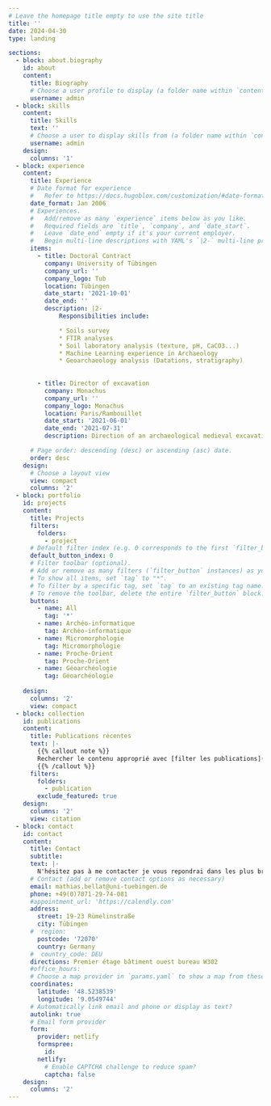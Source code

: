 ```yaml
---
# Leave the homepage title empty to use the site title
title: ''
date: 2024-04-30
type: landing

sections:
  - block: about.biography
    id: about
    content:
      title: Biography
      # Choose a user profile to display (a folder name within `content/authors/`)
      username: admin
  - block: skills
    content:
      title: Skills
      text: ''
      # Choose a user to display skills from (a folder name within `content/authors/`)
      username: admin
    design:
      columns: '1'
  - block: experience
    content:
      title: Experience
      # Date format for experience
      #   Refer to https://docs.hugoblox.com/customization/#date-format
      date_format: Jan 2006
      # Experiences.
      #   Add/remove as many `experience` items below as you like.
      #   Required fields are `title`, `company`, and `date_start`.
      #   Leave `date_end` empty if it's your current employer.
      #   Begin multi-line descriptions with YAML's `|2-` multi-line prefix.
      items:
        - title: Doctoral Contract
          company: University of Tübingen
          company_url: ''
          company_logo: Tub
          location: Tübingen
          date_start: '2021-10-01'
          date_end: ''
          description: |2-
              Responsibilities include:

              * Soils survey
              * FTIR analyses
              * Soil laboratory analysis (texture, pH, CaCO3...)
              * Machine Learning experience in Archaeology
              * Geoarchaeology analysis (Datations, stratigraphy)
    
    
        - title: Director of excavation
          company: Monachus
          company_url: ''
          company_logo: Monachus
          location: Paris/Rambouillet
          date_start: '2021-06-01'
          date_end: '2021-07-31'
          description: Direction of an archaeological medieval excavation with 7 - 10 archaeologists.

      # Page order: descending (desc) or ascending (asc) date.
      order: desc
    design:
      # Choose a layout view
      view: compact
      columns: '2'
  - block: portfolio
    id: projects
    content:
      title: Projects
      filters:
        folders:
          - project
      # Default filter index (e.g. 0 corresponds to the first `filter_button` instance below).
      default_button_index: 0
      # Filter toolbar (optional).
      # Add or remove as many filters (`filter_button` instances) as you like.
      # To show all items, set `tag` to "*".
      # To filter by a specific tag, set `tag` to an existing tag name.
      # To remove the toolbar, delete the entire `filter_button` block.
      buttons:
        - name: All
          tag: '*'
        - name: Archéo-informatique
          tag: Archéo-informatique
        - name: Micromorphologie
          tag: Micromorphologie
        - name: Proche-Orient
          tag: Proche-Orient
        - name: Géoarchéologie
          tag: Géoarchéologie
    
    design:
      columns: '2'
      view: compact
  - block: collection
    id: publications
    content:
      title: Publications récentes
      text: |-
        {{% callout note %}}
        Rechercher le contenu approprié avec [filter les publications](./publication/).
        {{% /callout %}}
      filters:
        folders:
          - publication
        exclude_featured: true
    design:
      columns: '2'
      view: citation 
  - block: contact
    id: contact
    content:
      title: Contact
      subtitle:
      text: |-
        N'hésitez pas à me contacter je vous repondrai dans les plus bref délais.
      # Contact (add or remove contact options as necessary)
      email: mathias.bellat@uni-tuebingen.de
      phone: +49(0)7071-29-74-081
      #appointment_url: 'https://calendly.com'
      address:
        street: 19-23 Rümelinstraße
        city: Tübingen
      #  region: 
        postcode: '72070'
        country: Germany
      #  country_code: DEU
      directions: Premier étage bâtiment ouest bureau W302
      #office_hours:
      # Choose a map provider in `params.yaml` to show a map from these coordinates
      coordinates:
        latitude: '48.5238539'
        longitude: '9.0549744'  
      # Automatically link email and phone or display as text?
      autolink: true
      # Email form provider
      form:
        provider: netlify
        formspree:
          id:
        netlify:
          # Enable CAPTCHA challenge to reduce spam?
          captcha: false
    design:
      columns: '2'
---
```

